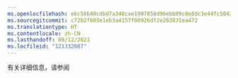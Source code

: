 ```yaml
---
ms.openlocfilehash: e6c58b40cdbd7a348cae1907858d96ebb09c0e8dc3e44fc504294de5adab4727
ms.sourcegitcommit: c72b2f603e1eb3a4157f00926df2e263831ea472
ms.translationtype: HT
ms.contentlocale: zh-CN
ms.lasthandoff: 08/12/2021
ms.locfileid: "121332087"
---
```

有关详细信息，请参阅